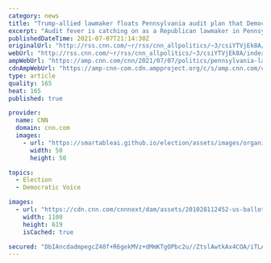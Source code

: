 ```yaml
---
category: news
title: "Trump-allied lawmaker floats Pennsylvania audit plan that Democrats slam as political ploy"
excerpt: "Audit fever is catching on as a Republican lawmaker in Pennsylvania announced Wednesday that he is pushing for a so-called forensic audit of the 2020 election.\n    \n"
publishedDateTime: 2021-07-07T21:14:30Z
originalUrl: "http://rss.cnn.com/~r/rss/cnn_allpolitics/~3/csiYTVjEk8A/index.html"
webUrl: "http://rss.cnn.com/~r/rss/cnn_allpolitics/~3/csiYTVjEk8A/index.html"
ampWebUrl: "https://amp.cnn.com/cnn/2021/07/07/politics/pennsylvania-lawmaker-election-audit/index.html"
cdnAmpWebUrl: "https://amp-cnn-com.cdn.ampproject.org/c/s/amp.cnn.com/cnn/2021/07/07/politics/pennsylvania-lawmaker-election-audit/index.html"
type: article
quality: 165
heat: 165
published: true

provider:
  name: CNN
  domain: cnn.com
  images:
    - url: "https://smartableai.github.io/election/assets/images/organizations/cnn.com-50x50.jpg"
      width: 50
      height: 50

topics:
  - Election
  - Democratic Voice

images:
  - url: "https://cdn.cnn.com/cnnnext/dam/assets/201028112452-us-ballot-drop-box-1027-super-tease.jpg"
    width: 1100
    height: 619
    isCached: true

secured: "DbIAncdadmpegcZ40f+R6gekMVz+dMmKTgOPbc2u//ZtslAwtkAx4COA/iTLAHcE3zS+zN1ToOLnn7Zmlw0SFbkkzcwiK+miqVT4EubS/mjlbqGKdpp9v0qfC5W52zVFpEzQ8uzWCY78nzimxsovzC553syyxAq2+eTp9iD2mLE6++eVrAwbD6/r8/GIghVauMsAyhFBqTMqOkxM5RV9RwCpN9zF4CFRJzssY3RP4eCJr/ynZzMHll3/VVYZazFcpgec3Z3wE00Hzbh5Hdt4dclSc0eGmUJxKJ+5S7KiZ+Ukje0QWJMwZMaWKT2WbmgDqjTOVaqKWR0+xUXw/p/TVqf1Cz2pvCByvyySYW3vjmk=;ZFnN8q1MMR3FRpk0SW/YsA=="
---
```


